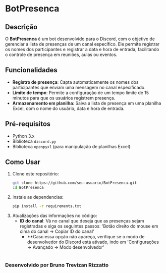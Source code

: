 # BotPresenca

## Descrição
O **BotPresenca** é um bot desenvolvido para o Discord, com o objetivo de gerenciar a lista de presenças de um canal específico. Ele permite registrar os nomes dos participantes e registrar a data e hora de entrada, facilitando o controle de presença em reuniões, aulas ou eventos.

## Funcionalidades
- **Registro de presença**: Capta automaticamente os nomes dos participantes que enviam uma mensagem no canal especificado.
- **Limite de tempo**: Permite a configuração de um tempo limite de 15 minutos para que os usuários registrem presença.
- **Armazenamento em planilha**: Salva a lista de presença em uma planilha Excel, com o nome do usuário, data e hora de entrada.

## Pré-requisitos
- Python 3.x
- Biblioteca `discord.py`
- Biblioteca `openpyxl` (para manipulação de planilhas Excel)

## Como Usar
1. Clone este repositório:
   ```bash
   git clone https://github.com/seu-usuario/BotPresenca.git
   cd BotPresenca
2. Instale as dependencias:
   ```bash
   pip install -r requirements.txt
3. Atualizações das informações no código:
   - **ID do canal**: Vá no canal que deseja que as presenças sejam registradas e siga os seguintes passos: 'Botão direito do mouse em cima do canal -> Copiar ID do canal'
        - **Caso essa opção não apareça, verifique se o modo de desenvolvedor do Discord está ativado, indo em 'Configurações -> Avançado -> Modo desenvolvedor'
# 
### Desenvolvido por Bruno Trevizan Rizzatto
